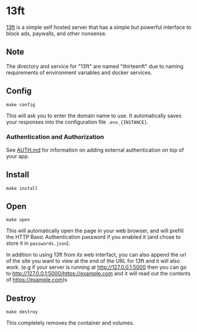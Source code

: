 # 13ft

[13ft](https://github.com/wasi-master/13ft) is a simple self hosted server
that has a simple but powerful interface to block ads, paywalls, and other
nonsense.

## Note

The directory and service for "13ft" are named "thirteenft" due to
naming requirements of environment variables and docker services.

## Config

```
make config
```

This will ask you to enter the domain name to use.
It automatically saves your responses into the configuration file
`.env_{INSTANCE}`.

### Authentication and Authorization

See [AUTH.md](../AUTH.md) for information on adding external authentication on
top of your app.

## Install

```
make install
```

## Open

```
make open
```

This will automatically open the page in your web browser, and will
prefill the HTTP Basic Authentication password if you enabled it
(and chose to store it in `passwords.json`).

In addition to using 13ft from its web interfact, you can also append the url
of the site you want to view at the end of the URL for 13ft and it will also
work. (e.g if your server is running at http://127.0.0.1:5000 then you can
go to http://127.0.0.1:5000/https://example.com and it will read out the
contents of https://example.com)s

## Destroy

```
make destroy
```

This completely removes the container and volumes.
